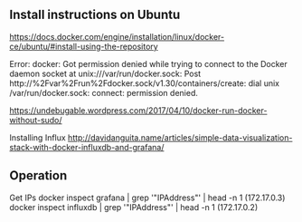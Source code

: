 ## Install instructions on Ubuntu

https://docs.docker.com/engine/installation/linux/docker-ce/ubuntu/#install-using-the-repository


Error:
docker: Got permission denied while trying to connect to the Docker daemon socket at unix:///var/run/docker.sock: Post http://%2Fvar%2Frun%2Fdocker.sock/v1.30/containers/create: dial unix /var/run/docker.sock: connect: permission denied.

https://undebugable.wordpress.com/2017/04/10/docker-run-docker-without-sudo/

Installing Influx
http://davidanguita.name/articles/simple-data-visualization-stack-with-docker-influxdb-and-grafana/

## Operation

Get IPs
docker inspect grafana  | grep '"IPAddress"' | head -n 1 (172.17.0.3)
docker inspect influxdb  | grep '"IPAddress"' | head -n 1 (172.17.0.2)





